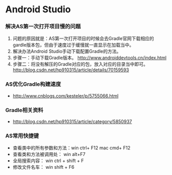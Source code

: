 # Android Studio 

###  解决AS第一次打开项目慢的问题

1. 问题的原因就是：AS第一次打开项目的时候会去Gradle官网下载相应的gardle版本包，但由于速度过于缓慢就一直显示在加载当中。
2. 解决办法Android Studio手动下载配置Gradle的方法。
3. 步骤一：手动下载Gradle版本。
http://www.androiddevtools.cn/index.html
4. 步骤二：将没有解压的Gradle对应的包，放入对应的目录当中即可。
http://blog.csdn.net/hp910315/article/details/70159593

### AS优化Gradle构建速度
* http://www.cnblogs.com/kesteler/p/5755066.html

### Gradle相关资料

* http://blog.csdn.net/hp910315/article/category/5850937

### AS常用快捷键
* 查看类中的所有参数和方法：win ctrl+ F12  mac cmd+ F12
* 查看类和方法被调用处： win alt+F7
* 全局搜索内容： win ctrl + shift + F
* 修改文件名车： win shift + F6




